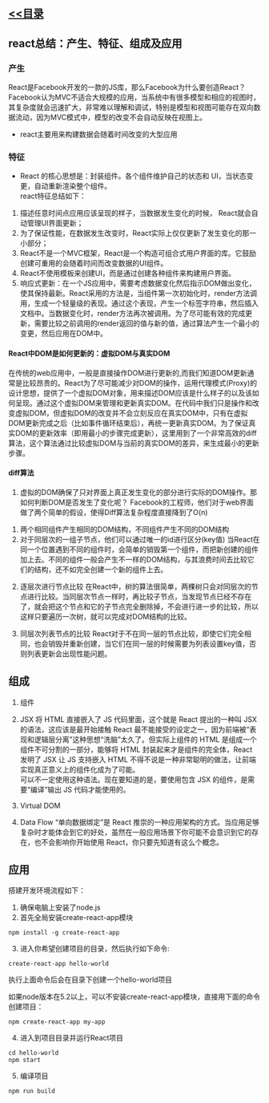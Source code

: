 ## [<<目录](https://github.com/snsart/blog/blob/master/README.md)

## react总结：产生、特征、组成及应用
### 产生
React是Facebook开发的一款的JS库，那么Facebook为什么要创造React？<br>
Facebook认为MVC不适合大规模的应用，当系统中有很多模型和相应的视图时，其复杂度就会迅速扩大，非常难以理解和调试，特别是模型和视图可能存在双向数据流动，因为MVC模式中，模型的改变不会自动反映在视图上。<br>
* react主要用来构建数据会随着时间改变的大型应用

### 特征
* React 的核心思想是：封装组件。各个组件维护自己的状态和 UI，当状态变更，自动重新渲染整个组件。<br>
react特征总结如下：
1. 描述任意时间点应用应该呈现的样子，当数据发生变化的时候， React就会自动管理UI界面更新；
2. 为了保证性能，在数据发生改变时，React实际上仅仅更新了发生变化的那一小部分；
3. React不是一个MVC框架，React是一个构造可组合式用户界面的库。它鼓励创建可重用的会随着时间而改变数据的UI组件。 
4. React不使用模板来创建UI，而是通过创建各种组件来构建用户界面。
5. 响应式更新：在一个JS应用中，需要考虑数据变化然后指示DOM做出变化，使其保持最新。React采用的方法是，当组件第一次初始化时，render方法调用，生成一个轻量级的表现。通过这个表现，产生一个标签字符串，然后插入文档中。当数据变化时，render方法再次被调用。为了尽可能有效的完成更新，需要比较之前调用的render返回的值与新的值，通过算法产生一个最小的变更，然后应用在DOM中。

#### React中DOM是如何更新的：虚拟DOM与真实DOM
在传统的web应用中，一般是直接操作DOM进行更新的,而我们知道DOM更新通常是比较昂贵的。React为了尽可能减少对DOM的操作，运用代理模式(Proxy)的设计思想，提供了一个虚拟DOM对象，用来描述DOM应该是什么样子的以及该如何呈现。通过这个虚拟DOM来管理和更新真实DOM。在代码中我们只是操作和改变虚拟DOM，但虚拟DOM的改变并不会立刻反应在真实DOM中，只有在虚拟DOM更新完成之后（比如事件循环结束后），再统一更新真实DOM。为了保证真实DOM的更新效率（即用最小的步骤完成更新），这里用到了一个非常高效的diff算法，这个算法通过比较虚拟DOM与当前的真实DOM的差异，来生成最小的更新步骤。

#### diff算法
1. 虚拟的DOM确保了只对界面上真正发生变化的部分进行实际的DOM操作。那如何判断DOM是否发生了变化呢？ 
Facebook的工程师，他们对于web界面做了两个简单的假设，使得Diff算法复杂程度直接降到了O(n) 
1) 两个相同组件产生相同的DOM结构，不同组件产生不同的DOM结构 
2) 对于同层次的一组子节点，他们可以通过唯一的id进行区分(key值)
当React在同一个位置遇到不同的组件时，会简单的销毁第一个组件，而把新创建的组件加上去。不同的组件一般会产生不一样的DOM结构，与其浪费时间去比较它们的结构，还不如完全创建一个新的组件上去。

2. 逐层次进行节点比较 
在React中，树的算法很简单，两棵树只会对同层次的节点进行比较。当同层次节点一样时，再比较子节点，当发现节点已经不存在了，就会把这个节点和它的子节点完全删除掉，不会进行进一步的比较，所以这样只要遍历一次树，就可以完成对DOM结构的比较。

3. 同层次列表节点的比较
React对于不在同一层的节点比较，即使它们完全相同，也会销毁并重新创建，当它们在同一层的时候需要为列表设置key值，否则列表更新会出现性能问题。

## 组成
1. 组件

2. JSX
将 HTML 直接嵌入了 JS 代码里面，这个就是 React 提出的一种叫 JSX 的语法，这应该是最开始接触 React 最不能接受的设定之一，因为前端被“表现和逻辑层分离”这种思想“洗脑”太久了。但实际上组件的 HTML 是组成一个组件不可分割的一部分，能够将 HTML 封装起来才是组件的完全体，React 发明了 JSX 让 JS 支持嵌入 HTML 不得不说是一种非常聪明的做法，让前端实现真正意义上的组件化成为了可能。<br>
可以不一定使用这种语法。现在要知道的是，要使用包含 JSX 的组件，是需要“编译”输出 JS 代码才能使用的。
3. Virtual DOM
4. Data Flow
“单向数据绑定”是 React 推崇的一种应用架构的方式。当应用足够复杂时才能体会到它的好处，虽然在一般应用场景下你可能不会意识到它的存在，也不会影响你开始使用 React，你只要先知道有这么个概念。

## 应用
搭建开发环境流程如下：
1. 确保电脑上安装了node.js
2. 首先全局安装create-react-app模块
```
npm install -g create-react-app
```
3. 进入你希望创建项目的目录，然后执行如下命令:
```
create-react-app hello-world
```
执行上面命令后会在目录下创建一个hello-world项目<br>

如果node版本在5.2以上，可以不安装create-react-app模块，直接用下面的命令创建项目：
```
npm create-react-app my-app
```
4. 进入到项目目录并运行React项目
```
cd hello-world
npm start
```
5. 编译项目
```
npm run build
```